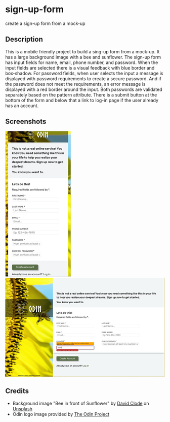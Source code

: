 # sign-up-form
create a sign-up form from a mock-up

## Description
This is a mobile friendly project to build a sing-up form from a mock-up. It has a large background image with a bee and sunflower. The sign-up form has input fields for name, email, phone number, and password. When the input fields are selected there is a visual feedback with blue border and box-shadow. For password fields, when user selects the input a message is displayed with password requirements to create a secure password. And if the password does not meet the requirements, an error message is displayed with a red border around the input. Both passwords are validated separately based on the pattern attribute. There is a submit button at the bottom of the form and below that a link to log-in page if the user already has an account.

## Screenshots
![Mobile](./assets/images/mobile.png)
![Desktop](./assets/images/desktop.png)

## Credits
- Background image "Bee in front of Sunflower" by [David Clode](https://unsplash.com/@davidclode) on [Unsplash](https://unsplash.com/photos/bee-in-fornt-of-sunflower-swtg-ahmGzY)
- Odin logo image provided by [The Odin Project](https://cdn.statically.io/gh/TheOdinProject/curriculum/5f37d43908ef92499e95a9b90fc3cc291a95014c/html_css/project-sign-up-form/odin-lined.png)
